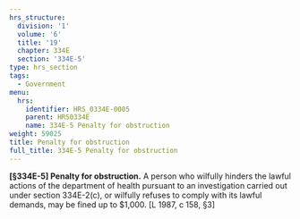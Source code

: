 ```yaml
---
hrs_structure:
  division: '1'
  volume: '6'
  title: '19'
  chapter: 334E
  section: '334E-5'
type: hrs_section
tags:
  - Government
menu:
  hrs:
    identifier: HRS_0334E-0005
    parent: HRS0334E
    name: 334E-5 Penalty for obstruction
weight: 59025
title: Penalty for obstruction
full_title: 334E-5 Penalty for obstruction
---
```

**[§334E-5] Penalty for obstruction.** A person who wilfully hinders the lawful actions of the department of health pursuant to an investigation carried out under section 334E-2(c), or wilfully refuses to comply with its lawful demands, may be fined up to $1,000\. [L 1987, c 158, §3]